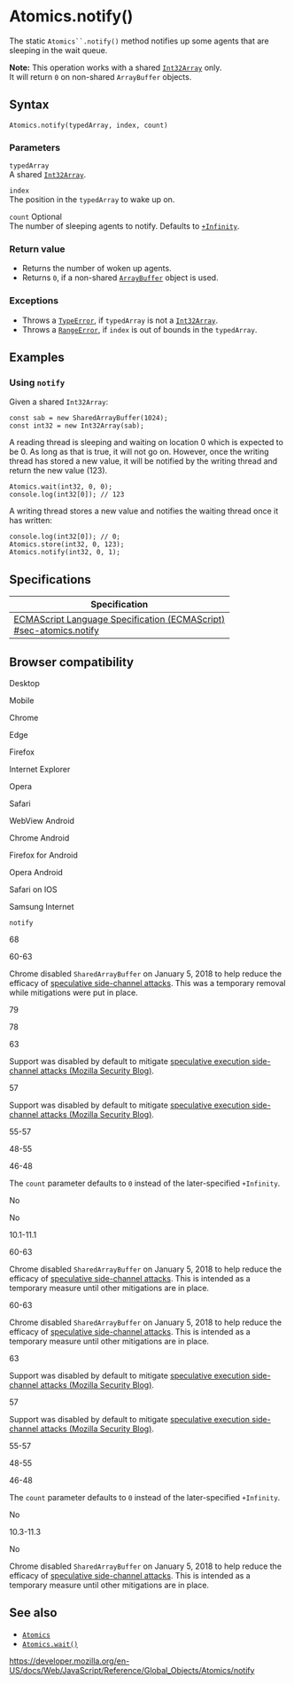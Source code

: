 # Atomics.notify()

The static ` Atomics``.notify() ` method notifies up some agents that are sleeping in the wait queue.

**Note:** This operation works with a shared [`Int32Array`](../int32array) only.  
It will return `0` on non-shared `ArrayBuffer` objects.

## Syntax

    Atomics.notify(typedArray, index, count)

### Parameters

`typedArray`  
A shared [`Int32Array`](../int32array).

`index`  
The position in the `typedArray` to wake up on.

`count` <span class="badge inline optional">Optional</span>  
The number of sleeping agents to notify. Defaults to [`+Infinity`](../infinity).

### Return value

-   Returns the number of woken up agents.
-   Returns `0`, if a non-shared [`ArrayBuffer`](../arraybuffer) object is used.

### Exceptions

-   Throws a [`TypeError`](../typeerror), if `typedArray` is not a [`Int32Array`](../int32array).
-   Throws a [`RangeError`](../rangeerror), if `index` is out of bounds in the `typedArray`.

## Examples

### Using `notify`

Given a shared `Int32Array`:

    const sab = new SharedArrayBuffer(1024);
    const int32 = new Int32Array(sab);

A reading thread is sleeping and waiting on location 0 which is expected to be 0. As long as that is true, it will not go on. However, once the writing thread has stored a new value, it will be notified by the writing thread and return the new value (123).

    Atomics.wait(int32, 0, 0);
    console.log(int32[0]); // 123

A writing thread stores a new value and notifies the waiting thread once it has written:

    console.log(int32[0]); // 0;
    Atomics.store(int32, 0, 123);
    Atomics.notify(int32, 0, 1);

## Specifications

<table><thead><tr class="header"><th>Specification</th></tr></thead><tbody><tr class="odd"><td><a href="https://tc39.es/ecma262/#sec-atomics.notify">ECMAScript Language Specification (ECMAScript)<br />
<span class="small">#sec-atomics.notify</span></a></td></tr></tbody></table>

## Browser compatibility

Desktop

Mobile

Chrome

Edge

Firefox

Internet Explorer

Opera

Safari

WebView Android

Chrome Android

Firefox for Android

Opera Android

Safari on IOS

Samsung Internet

`notify`

68

60-63

Chrome disabled `SharedArrayBuffer` on January 5, 2018 to help reduce the efficacy of [speculative side-channel attacks](https://www.chromium.org/Home/chromium-security/ssca). This was a temporary removal while mitigations were put in place.

79

78

63

Support was disabled by default to mitigate [speculative execution side-channel attacks (Mozilla Security Blog)](https://blog.mozilla.org/security/2018/01/03/mitigations-landing-new-class-timing-attack/).

57

Support was disabled by default to mitigate [speculative execution side-channel attacks (Mozilla Security Blog)](https://blog.mozilla.org/security/2018/01/03/mitigations-landing-new-class-timing-attack/).

55-57

48-55

46-48

The `count` parameter defaults to `0` instead of the later-specified `+Infinity`.

No

No

10.1-11.1

60-63

Chrome disabled `SharedArrayBuffer` on January 5, 2018 to help reduce the efficacy of [speculative side-channel attacks](https://www.chromium.org/Home/chromium-security/ssca). This is intended as a temporary measure until other mitigations are in place.

60-63

Chrome disabled `SharedArrayBuffer` on January 5, 2018 to help reduce the efficacy of [speculative side-channel attacks](https://www.chromium.org/Home/chromium-security/ssca). This is intended as a temporary measure until other mitigations are in place.

63

Support was disabled by default to mitigate [speculative execution side-channel attacks (Mozilla Security Blog)](https://blog.mozilla.org/security/2018/01/03/mitigations-landing-new-class-timing-attack/).

57

Support was disabled by default to mitigate [speculative execution side-channel attacks (Mozilla Security Blog)](https://blog.mozilla.org/security/2018/01/03/mitigations-landing-new-class-timing-attack/).

55-57

48-55

46-48

The `count` parameter defaults to `0` instead of the later-specified `+Infinity`.

No

10.3-11.3

No

Chrome disabled `SharedArrayBuffer` on January 5, 2018 to help reduce the efficacy of [speculative side-channel attacks](https://www.chromium.org/Home/chromium-security/ssca). This is intended as a temporary measure until other mitigations are in place.

## See also

-   [`Atomics`](../atomics)
-   [`Atomics.wait()`](wait)

<a href="https://developer.mozilla.org/en-US/docs/Web/JavaScript/Reference/Global_Objects/Atomics/notify" class="_attribution-link">https://developer.mozilla.org/en-US/docs/Web/JavaScript/Reference/Global_Objects/Atomics/notify</a>
